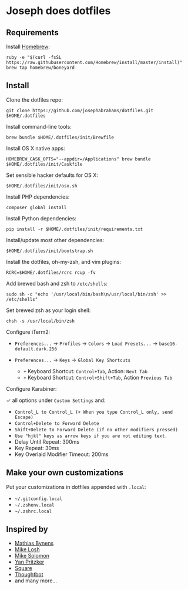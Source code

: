 Joseph does dotfiles
====================


Requirements
------------

Install [Homebrew](http://brew.sh/):

    ruby -e "$(curl -fsSL https://raw.githubusercontent.com/Homebrew/install/master/install)"
    brew tap homebrew/boneyard


Install
-------

Clone the dotfiles repo:

    git clone https://github.com/josephabrahams/dotfiles.git $HOME/.dotfiles

Install command-line tools:

    brew bundle $HOME/.dotfiles/init/Brewfile

Install OS X native apps:

    HOMEBREW_CASK_OPTS="--appdir=/Applications" brew bundle $HOME/.dotfiles/init/Caskfile

Set sensible hacker defaults for OS X:

    $HOME/.dotfiles/init/osx.sh

Install PHP dependencies:

    composer global install

Install Python dependencies:

    pip install -r $HOME/.dotfiles/init/requirements.txt

Install/update most other dependencies:

    $HOME/.dotfiles/init/bootstrap.sh

Install the dotfiles, oh-my-zsh, and vim plugins:

    RCRC=$HOME/.dotfiles/rcrc rcup -fv

Add brewed bash and zsh to `/etc/shells`:

    sudo sh -c "echo '/usr/local/bin/bash\n/usr/local/bin/zsh' >> /etc/shells"

Set brewed zsh as your login shell:

    chsh -s /usr/local/bin/zsh

Configure iTerm2:

* `Preferences...` &rarr; `Profiles` &rarr; `Colors` &rarr; `Load Presets...` &rarr; `base16-default.dark.256`

* `Preferences...` &rarr; `Keys` &rarr; `Global Key Shortcuts`
    * `+` Keyboard Shortcut: `Control+Tab`, Action: `Next Tab`
    * `+` Keyboard Shortcut: `Control+Shift+Tab`, Action `Previous Tab`

Configure Karabiner:

&#x2713; all options under `Custom Settings` and:

* `Control_L to Control_L (+ When you type Control_L only, send Escape)`
* `Control+Delete to Forward Delete`
* `Shift+Delete to Forward Delete (if no other modifiers pressed)`
* `Use "hjkl" keys as arrow keys if you are not editing text.`
* Delay Until Repeat: 300ms
* Key Repeat: 30ms
* Key Overlaid Modifier Timeout: 200ms


Make your own customizations
----------------------------

Put your customizations in dotfiles appended with `.local`:

* `~/.gitconfig.local`
* `~/.zshenv.local`
* `~/.zshrc.local`


## Inspired by
* [Mathias Bynens](http://joseph.is/104CHsR)
* [Mike Losh](http://joseph.is/1zNYLIu)
* [Mike Solomon](http://joseph.is/1sLgmai)
* [Yan Pritzker](http://joseph.is/1yNOLLe)
* [Square](http://joseph.is/1FZKGbF)
* [Thoughtbot](http://joseph.is/1FZKRUl)
* and many more...

